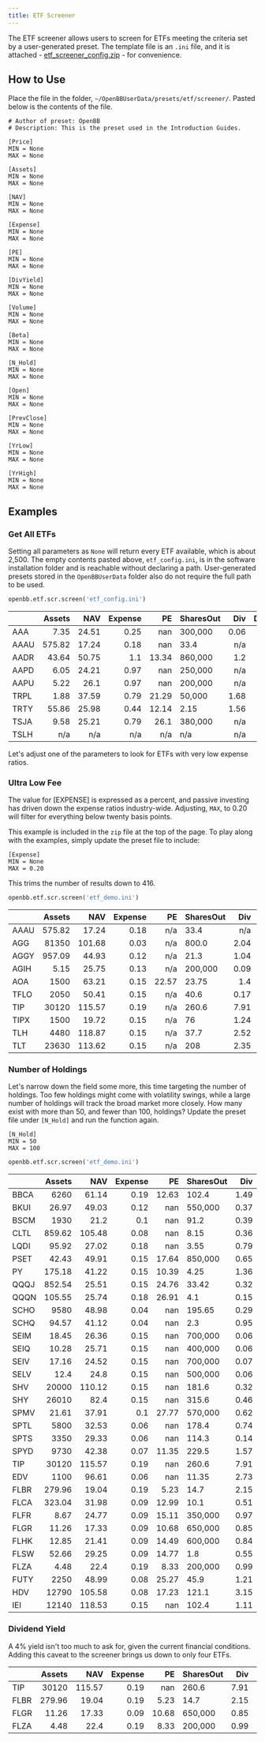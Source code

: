 ```yaml
---
title: ETF Screener
---
```


The ETF screener allows users to screen for ETFs meeting the criteria set by a user-generated preset. The template file is an `.ini` file, and it is attached - [etf_screener_config.zip](https://github.com/OpenBB-finance/OpenBBTerminal/files/10147733/etf_screener_config.zip) - for convenience.

## How to Use

Place the file in the folder, `~/OpenBBUserData/presets/etf/screener/`. Pasted below is the contents of the file.

```console
# Author of preset: OpenBB
# Description: This is the preset used in the Introduction Guides.

[Price]
MIN = None
MAX = None

[Assets]
MIN = None
MAX = None

[NAV]
MIN = None
MAX = None

[Expense]
MIN = None
MAX = None

[PE]
MIN = None
MAX = None

[DivYield]
MIN = None
MAX = None

[Volume]
MIN = None
MAX = None

[Beta]
MIN = None
MAX = None

[N_Hold]
MIN = None
MAX = None

[Open]
MIN = None
MAX = None

[PrevClose]
MIN = None
MAX = None

[YrLow]
MIN = None
MAX = None

[YrHigh]
MIN = None
MAX = None
```

## Examples

### Get All ETFs

Setting all parameters as `None` will return every ETF available, which is about 2,500. The empty contents pasted above, `etf_config.ini`, is in the software installation folder and is reachable without declaring a path. User-generated presets stored in the `OpenBBUserData` folder also do not require the full path to be used.

```python
openbb.etf.scr.screen('etf_config.ini')
```

|      |   Assets |   NAV |   Expense |     PE | SharesOut   |    Div |   DivYield |   Volume |   Open |   PrevClose |   YrLow |   YrHigh |   Beta |   N_Hold |
|:-----|---------:|------:|----------:|-------:|:------------|-------:|-----------:|---------:|-------:|------------:|--------:|---------:|-------:|---------:|
| AAA  |     7.35 | 24.51 |      0.25 | nan    | 300,000     |   0.06 |       0.25 |      206 |  24.41 |       24.43 |   24.19 |    25.06 |   0.02 |       27 |
| AAAU |   575.82 | 17.24 |      0.18 | nan    | 33.4        | n/a    |     n/a    |   362817 |  19.11 |       17.45 |   16.73 |    20.57 |   0.13 |        1 |
| AADR |    43.64 | 50.75 |      1.1  |  13.34 | 860,000     |   1.2  |       2.36 |      529 |  51.06 |       51.64 |   46.05 |    68.99 |   1.03 |       37 |
| AAPD |     6.05 | 24.21 |      0.97 | nan    | 250,000     | n/a    |     n/a    |    56693 |  24.1  |       24.22 |   23.4  |    25.1  | n/a    |        9 |
| AAPU |     5.22 | 26.1  |      0.97 | nan    | 200,000     | n/a    |     n/a    |    21584 |  26.14 |       26.13 |   24.61 |    27.56 | n/a    |       10 |
| TRPL |     1.88 | 37.59 |      0.79 |  21.29 | 50,000      |   1.68 |       4.6  |   25           |  37.28 |       36.52 |   33.53 |    43.83 |   0.89 |      508 |
| TRTY |    55.86 | 25.98 |      0.44 |  12.14 | 2.15        |   1.56 |       6.01 | 2236           |  27.76 |       25.98 |   26.08 |    29.24 |   0.45 |       26 |
| TSJA |     9.58 | 25.21 |      0.79 |  26.1  | 380,000     | n/a    |     n/a    |  149           |  27.06 |       25.21 |   25.65 |    29.85 |   0.83 |        9 |
| TSLH |   n/a    | n/a   |    n/a    | n/a    | n/a         | n/a    |     n/a    | 1024           |  25.67 |       25.58 |   24.65 |    26.08 | n/a    |        0 |

Let's adjust one of the parameters to look for ETFs with very low expense ratios.

### Ultra Low Fee

The value for [EXPENSE] is expressed as a percent, and passive investing has driven down the expense ratios industry-wide. Adjusting, `MAX`, to 0.20 will filter for everything below twenty basis points.

This example is included in the `zip` file at the top of the page. To play along with the examples, simply update the preset file to include:

```console
[Expense]
MIN = None
MAX = 0.20
```

This trims the number of results down to 416.

```python
openbb.etf.scr.screen('etf_demo.ini')
```

|      |   Assets |    NAV |   Expense |     PE | SharesOut   |    Div |   DivYield |           Volume |   Open |   PrevClose |   YrLow |   YrHigh |   Beta |   N_Hold |
|:-----|---------:|-------:|----------:|-------:|:------------|-------:|-----------:|-----------------:|-------:|------------:|--------:|---------:|-------:|---------:|
| AAAU |   575.82 |  17.24 |      0.18 | n/a    | 33.4        | n/a    |     n/a    | 362817           |  19.11 |       17.45 |   16.73 |    20.57 |   0.13 |        1 |
| AGG  | 81350    | 101.68 |      0.03 | n/a    | 800.0       |   2.04 |       2.01 |      5.58479e+06 | 101.67 |      101.8  |   98.86 |   116.38 |   0.05 |    10415 |
| AGGY |   957.09 |  44.93 |      0.12 | n/a    | 21.3        |   1.04 |       2.31 | 113291           |  44.86 |       44.89 |   43.47 |    52.86 |   0.13 |     2608 |
| AGIH |     5.15 |  25.75 |      0.13 | n/a    | 200,000     |   0.09 |       0.35 |    nan           |  25.6  |       25.77 |   25.12 |    26.21 | n/a    |       22 |
| AOA  |  1500    |  63.21 |      0.15 |  22.57 | 23.75       |   1.4  |       2.27 |  87097           |  63.22 |       63.17 |   58    |    73.77 |   0.76 |       11 |
| TFLO |     2050 |  50.41 |      0.15 |  n/a |        40.6 |  0.17 |       0.34 |      1.21276e+06 |  50.45 |       50.45 |   50.25 |    50.49 |  -0.01 |        8 |
| TIP  |    30120 | 115.57 |      0.19 |  n/a |       260.6 |  7.91 |       6.87 |      2.1173e+06  | 115.23 |      115.58 |  113.01 |   131.37 |   0.11 |       53 |
| TIPX |     1500 |  19.72 |      0.15 |  n/a |        76   |  1.24 |       6.3  | 170299           |  19.64 |       19.68 |   19.28 |    21.46 |   0.09 |       36 |
| TLH  |     4480 | 118.87 |      0.15 |  n/a |        37.7 |  2.52 |       2.13 | 237452           | 118.88 |      119.32 |  114.39 |   153.04 |  -0.07 |       21 |
| TLT  |    23630 | 113.62 |      0.15 |  n/a |       208   |  2.35 |       2.08 |      1.42783e+07 | 112.94 |      113.62 |  108.12 |   155.12 |  -0.09 |       34 |

### Number of Holdings

Let's narrow down the field some more, this time targeting the number of holdings. Too few holdings might come with volatility swings, while a large number of holdings will track the broad market more closely. How many exist with more than 50, and fewer than 100, holdings? Update the preset file under `[N_Hold]` and run the function again.

```console
[N_Hold]
MIN = 50
MAX = 100
```

```python
openbb.etf.scr.screen('etf_demo.ini')
```

|      |   Assets |    NAV |   Expense |     PE | SharesOut   |   Div |   DivYield |           Volume |   Open |   PrevClose |   YrLow |   YrHigh |   Beta |   N_Hold |
|:-----|---------:|-------:|----------:|-------:|:------------|------:|-----------:|-----------------:|-------:|------------:|--------:|---------:|-------:|---------:|
| BBCA |  6260    |  61.14 |      0.19 |  12.63 | 102.4       |  1.49 |       2.44 |  19426           |  69.59 |       62.53 |   57.96 |    69.95 |   1.05 |       86 |
| BKUI |    26.97 |  49.03 |      0.12 | nan    | 550,000     |  0.37 |       0.76 |    348           |  49.03 |       49.03 |   48.88 |    49.93 |   0.03 |       72 |
| BSCM |  1930    |  21.2  |      0.1  | nan    | 91.2        |  0.39 |       1.83 | 293400           |  21.22 |       21.22 |   21.16 |    21.58 |   0.05 |       86 |
| CLTL |   859.62 | 105.48 |      0.08 | nan    | 8.15        |  0.36 |       0.34 | 163138           | 105.52 |      105.5  |  105.42 |   105.69 |  -0.01 |       67 |
| LQDI |    95.92 |  27.02 |      0.18 | nan    | 3.55        |  0.79 |       2.92 |  14496           |  29.22 |       27.02 |   27.99 |    31.33 |   0.36 |       53 |
| PSET |    42.43 |  49.91 |      0.15 |  17.64 | 850,000     |  0.65 |       1.3  |   1034           |  50.9  |       49.91 |   45.55 |    60.65 |   0.92 |       67 |
| PY   |   175.18 |  41.22 |      0.15 |  10.39 | 4.25        |  1.36 |       3.3  |   3380           |  40.83 |       41.22 |   37.42 |    46.17 |   1.22 |       81 |
| QQQJ |   852.54 |  25.51 |      0.15 |  24.76 | 33.42       |  0.32 |       1.26 | 106733           |  25.18 |       25.51 |   22.14 |    36.24 |   1.11 |       98 |
| QQQN |   105.55 |  25.74 |      0.18 |  26.91 | 4.1         |  0.15 |       0.59 |   7767           |  25.59 |       25.74 |   22.51 |    36.9  |   1.1  |       55 |
| SCHO |  9580    |  48.98 |      0.04 | nan    | 195.65      |  0.29 |       0.58 |      1.05951e+06 |  48.95 |       48.98 |   48.7  |    51.27 |  -0.02 |       94 |
| SCHQ |    94.57 |  41.12 |      0.04 | nan    | 2.3         |  0.95 |       2.41 |  20501           |  39.63 |       39.82 |   38    |    53.37 |  -0.01 |       69 |
| SEIM |    18.45 |  26.36 |      0.15 | nan    | 700,000     |  0.06 |       0.21 |   3459           |  26.36 |       26.36 |   23.03 |    27.24 | nan    |       80 |
| SEIQ |    10.28 |  25.71 |      0.15 | nan    | 400,000     |  0.06 |       0.25 |   1667           |  25.71 |       25.71 |   23.34 |    27.36 | nan    |       56 |
| SEIV |    17.16 |  24.52 |      0.15 | nan    | 700,000     |  0.07 |       0.29 |   2402           |  24.52 |       24.52 |   22.6  |    26.54 | nan    |       95 |
| SELV |    12.4  |  24.8  |      0.15 | nan    | 500,000     |  0.06 |       0.23 |      4           |  24.8  |       24.8  |   23.06 |    25.85 | nan    |       83 |
| SHV  | 20000    | 110.12 |      0.15 | nan    | 181.6       |  0.32 |       0.29 |      3.55702e+06 | 110.11 |      110.12 |  109.95 |   110.48 |   0.02 |       91 |
| SHY  | 26010    |  82.4  |      0.15 | nan    | 315.6       |  0.46 |       0.56 |      3.44994e+06 |  82.38 |       82.4  |   81.94 |    86.27 |  -0.02 |       81 |
| SPMV |    21.61 |  37.91 |      0.1  |  27.77 | 570,000     |  0.62 |       1.66 |     11           |  38.06 |       37.41 |   34.24 |    41.73 |   0.87 |       96 |
| SPTL |  5800    |  32.53 |      0.06 | nan    | 178.4       |  0.74 |       2.29 |      1.2387e+06  |  32.58 |       32.77 |   30.46 |    43.95 |  -0.09 |       70 |
| SPTS |  3350    |  29.33 |      0.06 | nan    | 114.3       |  0.14 |       0.48 | 632190           |  29.32 |       29.34 |   29.15 |    30.68 |  -0.02 |       95 |
| SPYD |  9730    |  42.38 |      0.07 |  11.35 | 229.5       |  1.57 |       3.83 |      1.15948e+06 |  41.03 |       41.25 |   38.09 |    45.83 |   0.99 |       83 |
| TIP  | 30120    | 115.57 |      0.19 | nan    | 260.6       |  7.91 |       6.87 |      2.1173e+06  | 115.23 |      115.58 |  113.01 |   131.37 |   0.11 |       53 |
| EDV  |  1100    |  96.61 |      0.06 | nan    | 11.35       |  2.73 |       2.86 | 166207           |  95.83 |       96.49 |   92.83 |   149.04 |  -0.11 |       82 |
| FLBR |   279.96 |  19.04 |      0.19 |   5.23 | 14.7        |  2.15 |      10.84 |  11907           |  19.76 |       19.84 |   15.46 |    24.52 |   1.09 |       97 |
| FLCA |   323.04 |  31.98 |      0.09 |  12.99 | 10.1        |  0.51 |       1.59 |  15401           |  31.95 |       32.15 |   28.8  |    36.75 |   0.99 |       53 |
| FLFR |     8.67 |  24.77 |      0.09 |  15.11 | 350,000     |  0.97 |       3.89 |  10605           |  24.66 |       24.73 |   23.24 |    35.16 |   1.02 |       78 |
| FLGR |    11.26 |  17.33 |      0.09 |  10.68 | 650,000     |  0.85 |       4.88 |   3353           |  17.22 |       17.24 |   16.47 |    27.53 |   1.07 |       86 |
| FLHK |    12.85 |  21.41 |      0.09 |  14.49 | 600,000     |  0.84 |       3.99 |   1102           |  21.13 |       21.28 |   21.05 |    27.85 |   0.66 |       92 |
| FLSW |    52.66 |  29.25 |      0.09 |  14.77 | 1.8         |  0.55 |       1.91 |  11123           |  28.85 |       28.88 |   27.12 |    36.5  |   0.72 |       52 |
| FLZA |     4.48 |  22.4  |      0.19 |   8.33 | 200,000     |  0.99 |       4.4  |     12           |  22.4  |       22.46 |   20.65 |    30.06 |   1.07 |       61 |
| FUTY |  2250    |  48.99 |      0.08 |  25.27 | 45.9        |  1.21 |       2.46 | 355950           |  49    |       49.01 |   40.91 |    50.25 |   0.48 |       69 |
| HDV  | 12790    | 105.58 |      0.08 |  17.23 | 121.1       |  3.15 |       3.06 | 473603           | 105.63 |      105.63 |   93.48 |   110.91 |   0.82 |       81 |
| IEI  | 12140    | 118.53 |      0.15 | nan    | 102.4       |  1.11 |       0.93 |      1.02374e+06 | 118.58 |      118.72 |  116.05 |   131.43 |  -0.04 |       66 |

### Dividend Yield

A 4% yield isn't too much to ask for, given the current financial conditions. Adding this caveat to the screener brings us down to only four ETFs.

|      |   Assets |    NAV |   Expense |     PE | SharesOut   |   Div |   DivYield |         Volume |   Open |   PrevClose |   YrLow |   YrHigh |   Beta |   N_Hold |
|:-----|---------:|-------:|----------:|-------:|:------------|------:|-----------:|---------------:|-------:|------------:|--------:|---------:|-------:|---------:|
| TIP  | 30120    | 115.57 |      0.19 | nan    | 260.6       |  7.91 |       6.87 |     2.1173e+06 | 115.23 |      115.58 |  113.01 |   131.37 |   0.11 |       53 |
| FLBR |   279.96 |  19.04 |      0.19 |   5.23 | 14.7        |  2.15 |      10.84 | 11907          |  19.76 |       19.84 |   15.46 |    24.52 |   1.09 |       97 |
| FLGR |    11.26 |  17.33 |      0.09 |  10.68 | 650,000     |  0.85 |       4.88 |  3353          |  17.22 |       17.24 |   16.47 |    27.53 |   1.07 |       86 |
| FLZA |     4.48 |  22.4  |      0.19 |   8.33 | 200,000     |  0.99 |       4.4  |    12          |  22.4  |       22.46 |   20.65 |    30.06 |   1.07 |       61 |
